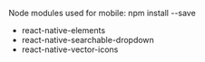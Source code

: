 Node modules used for mobile: npm install --save
- react-native-elements
- react-native-searchable-dropdown
- react-native-vector-icons
